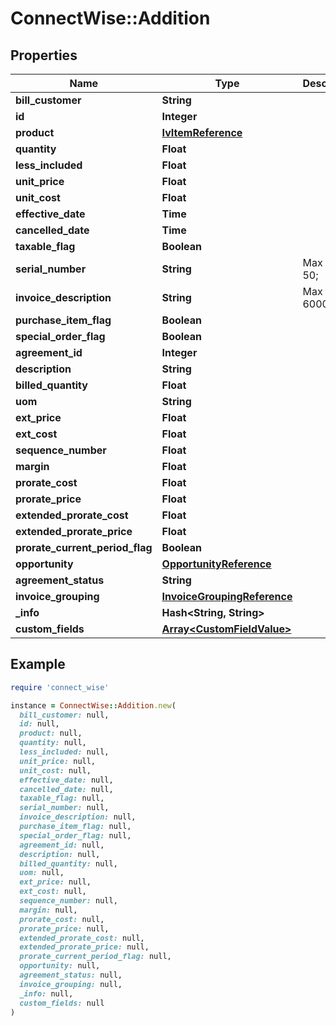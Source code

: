 # ConnectWise::Addition

## Properties

| Name | Type | Description | Notes |
| ---- | ---- | ----------- | ----- |
| **bill_customer** | **String** |  |  |
| **id** | **Integer** |  | [optional] |
| **product** | [**IvItemReference**](IvItemReference.md) |  | [optional] |
| **quantity** | **Float** |  | [optional] |
| **less_included** | **Float** |  | [optional] |
| **unit_price** | **Float** |  | [optional] |
| **unit_cost** | **Float** |  | [optional] |
| **effective_date** | **Time** |  | [optional] |
| **cancelled_date** | **Time** |  | [optional] |
| **taxable_flag** | **Boolean** |  | [optional] |
| **serial_number** | **String** |  Max length: 50; | [optional] |
| **invoice_description** | **String** |  Max length: 6000; | [optional] |
| **purchase_item_flag** | **Boolean** |  | [optional] |
| **special_order_flag** | **Boolean** |  | [optional] |
| **agreement_id** | **Integer** |  | [optional] |
| **description** | **String** |  | [optional] |
| **billed_quantity** | **Float** |  | [optional] |
| **uom** | **String** |  | [optional] |
| **ext_price** | **Float** |  | [optional] |
| **ext_cost** | **Float** |  | [optional] |
| **sequence_number** | **Float** |  | [optional] |
| **margin** | **Float** |  | [optional] |
| **prorate_cost** | **Float** |  | [optional] |
| **prorate_price** | **Float** |  | [optional] |
| **extended_prorate_cost** | **Float** |  | [optional] |
| **extended_prorate_price** | **Float** |  | [optional] |
| **prorate_current_period_flag** | **Boolean** |  | [optional] |
| **opportunity** | [**OpportunityReference**](OpportunityReference.md) |  | [optional] |
| **agreement_status** | **String** |  | [optional] |
| **invoice_grouping** | [**InvoiceGroupingReference**](InvoiceGroupingReference.md) |  | [optional] |
| **_info** | **Hash&lt;String, String&gt;** |  | [optional] |
| **custom_fields** | [**Array&lt;CustomFieldValue&gt;**](CustomFieldValue.md) |  | [optional] |

## Example

```ruby
require 'connect_wise'

instance = ConnectWise::Addition.new(
  bill_customer: null,
  id: null,
  product: null,
  quantity: null,
  less_included: null,
  unit_price: null,
  unit_cost: null,
  effective_date: null,
  cancelled_date: null,
  taxable_flag: null,
  serial_number: null,
  invoice_description: null,
  purchase_item_flag: null,
  special_order_flag: null,
  agreement_id: null,
  description: null,
  billed_quantity: null,
  uom: null,
  ext_price: null,
  ext_cost: null,
  sequence_number: null,
  margin: null,
  prorate_cost: null,
  prorate_price: null,
  extended_prorate_cost: null,
  extended_prorate_price: null,
  prorate_current_period_flag: null,
  opportunity: null,
  agreement_status: null,
  invoice_grouping: null,
  _info: null,
  custom_fields: null
)
```

